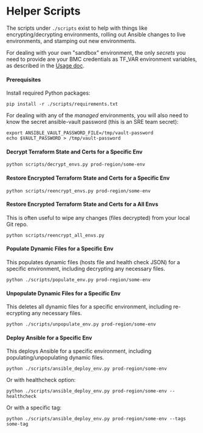 # Helper Scripts

The scripts under `./scripts` exist to help with things like encrypting/decrypting environments,
rolling out Ansible changes to live environments, and stamping out new environments.

For dealing with your own "sandbox" environment, the only _secrets_ you need to provide are your BMC 
credentials as TF_VAR environment variables, as described in the [Usage doc](./usage.md).

#### Prerequisites
Install required Python packages:

```
pip install -r ./scripts/requirements.txt
```

For dealing with any of the _managed_ environments, you will also need to know the secret ansible-vault
password (this is an SRE team secret):

```
export ANSIBLE_VAULT_PASSWORD_FILE=/tmp/vault-password
echo $VAULT_PASSWORD > /tmp/vault-password
``` 

#### Decrypt Terraform State and Certs for a Specific Env

```
python scripts/decrypt_envs.py prod-region/some-env
```

#### Restore Encrypted Terraform State and Certs for a Specific Env

```
python scripts/reencrypt_envs.py prod-region/some-env
```

#### Restore Encrypted Terraform State and Certs for a All Envs

This is often useful to wipe any changes (files decrypted) from your local Git repo.

```
python scripts/reencrypt_all_envs.py
```

#### Populate Dynamic Files for a Specific Env

This populates dynamic files (hosts file and health check JSON) for a specific environment,
including decrypting any necessary files.

```
python ./scripts/populate_env.py prod-region/some-env
```

#### Unpopulate Dynamic Files for a Specific Env

This deletes all dynamic files for a specific environment, including re-ecrypting any necessary files.

```
python ./scripts/unpopulate_env.py prod-region/some-env
```

#### Deploy Ansible for a Specific Env

This deploys Ansible for a specific environment, including populating/unpopulating dynamic files.

```
python ./scripts/ansible_deploy_env.py prod-region/some-env
```

Or with healthcheck option:
```
python ./scripts/ansible_deploy_env.py prod-region/some-env --healthcheck
```

Or with a specific tag:
```
python ./scripts/ansible_deploy_env.py prod-region/some-env --tags some-tag
```
